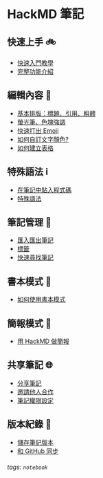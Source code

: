 HackMD 筆記
===

快速上手 :bike: 
---

- [快速入門教學](/bPf0rUbORVa-tW0D5mkEMA)
- [完整功能介紹](/yjAY0YHuSGur-yTL3gDxlg)

編輯內容 :page_facing_up: 
---

- [基本排版：標題、引用、粗體](/rxRMSRzHSY-tJAL2bb6sNA)
- [螢光筆、色塊強調](/0GFSa5PSSt2wsgQ8n-Oyeg)
- [快速打出 Emoji](/AmTW7uSKRk-76EVUcZkhxw)
- [如何自訂文字顏色?](/fUtwHZFNTHqRBSbUpkbWBg)
- [如何建立表格 <i class="fa fa-table"></i>](/qIp9bBJXT3a9gEhl0GmYGg)

特殊語法 :information_source: 
---

- [在筆記中貼入程式碼](/bSIY5DbGRRmW0cq3oeN-4Q)
- [特殊語法](/TFEV3eBlRbmJW6CouSnPfw)

筆記管理 :apple: 
---

- [匯入匯出筆記](/HH5aYmiJRru-xL8CyCLCJw)
- [標籤](/hAhzKOQdRQGt4mAsPb-2FQ)
- [快速尋找筆記](/fW_Y9KgpQBGDaBidxsW_WQ)

書本模式 :notebook: 
---

- [如何使用書本模式 <i class="fa fa-book"></i>](/iUy8kly1SDaSPMPT6Oxfng)

簡報模式 :briefcase: 
---

- [用 HackMD 做簡報](/q6fHKsqsSXaTkdHxZb4ReA)

共享筆記 :globe_with_meridians: 
---

- [分享筆記](/ohVQFpmGQ-W9F-DyhH9I_g?both)
- [邀請他人合作](/3r6JgyywQuuk2q0f7sSJFA)
- [筆記權限設定](/YyBQQoAgTXyvQN7vk0l3qw)

版本紀錄 :repeat: 
---

- [儲存筆記版本](/s8H9LvdNRmutKt72ffcbmg)
- [和 GitHub 同步]([/W1Ylo91HTDOe1ct4g6GbIg](https://github.com/DonTsai0515/HackMD-note/blob/main/%E5%A6%82%E4%BD%95%E8%88%87%20GitHub%20%E5%90%8C%E6%AD%A5%E7%AD%86%E8%A8%98.md))

###### tags: `notebook`
